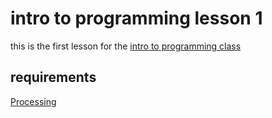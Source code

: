 # intro to programming lesson 1
this is the first lesson for the [intro to programming class](https://wileycousins.com/classes#intro-to-programming)

## requirements
[Processing](http://processing.org)
